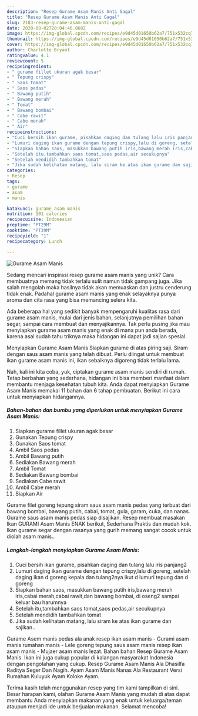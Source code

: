 ```yaml
---
description: "Resep Gurame Asam Manis Anti Gagal"
title: "Resep Gurame Asam Manis Anti Gagal"
slug: 2183-resep-gurame-asam-manis-anti-gagal
date: 2020-08-02T20:04:46.868Z
image: https://img-global.cpcdn.com/recipes/e9d45d01650b62a7/751x532cq70/gurame-asam-manis-foto-resep-utama.jpg
thumbnail: https://img-global.cpcdn.com/recipes/e9d45d01650b62a7/751x532cq70/gurame-asam-manis-foto-resep-utama.jpg
cover: https://img-global.cpcdn.com/recipes/e9d45d01650b62a7/751x532cq70/gurame-asam-manis-foto-resep-utama.jpg
author: Charlotte Bryant
ratingvalue: 4.1
reviewcount: 5
recipeingredient:
- " gurame fillet ukuran agak besar"
- " Tepung crispy"
- " Saos tomat"
- " Saos pedas"
- " Bawang putih"
- " Bawang merah"
- " Tomat"
- " Bawang bombai"
- " Cabe rawit"
- " Cabe merah"
- " Air"
recipeinstructions:
- "Cuci bersih ikan gurame, pisahkan daging dan tulang lalu iris panjang2"
- "Lumuri daging ikan gurame dengan tepung crispy,lalu di goreng, setelah daging ikan d goreng kepala dan tulang2nya ikut d lumuri tepung dan d goreng"
- "Siapkan bahan saos, masukkan bawang putih iris,bawang merah iris,cabai merah,cabai rawit,dan bawang bombai, di oseng2 sampai keluar bau harumnya"
- "Setelah itu,tambahkan saos tomat,saos pedas,air secukupnya"
- "Setelah mendidih tambahkan tomat"
- "Jika sudah kelihatan matang, lalu siram ke atas ikan gurame dan sajikan.."
categories:
- Resep
tags:
- gurame
- asam
- manis

katakunci: gurame asam manis 
nutrition: 101 calories
recipecuisine: Indonesian
preptime: "PT29M"
cooktime: "PT39M"
recipeyield: "1"
recipecategory: Lunch

---
```



![Gurame Asam Manis](https://img-global.cpcdn.com/recipes/e9d45d01650b62a7/751x532cq70/gurame-asam-manis-foto-resep-utama.jpg)

Sedang mencari inspirasi resep gurame asam manis yang unik? Cara membuatnya memang tidak terlalu sulit namun tidak gampang juga. Jika salah mengolah maka hasilnya tidak akan memuaskan dan justru cenderung tidak enak. Padahal gurame asam manis yang enak selayaknya punya aroma dan cita rasa yang bisa memancing selera kita.

Ada beberapa hal yang sedikit banyak mempengaruhi kualitas rasa dari gurame asam manis, mulai dari jenis bahan, selanjutnya pemilihan bahan segar, sampai cara membuat dan menyajikannya. Tak perlu pusing jika mau menyiapkan gurame asam manis yang enak di mana pun anda berada, karena asal sudah tahu triknya maka hidangan ini dapat jadi sajian spesial.

Menyiapkan Gurame Asam Manis Siapkan gurame di atas piring saji. Siram dengan saus asam manis yang telah dibuat. Perlu diingat untuk membuat ikan gurame asam manis ini, ikan sebaiknya digoreng tidak terlalu lama.


Nah, kali ini kita coba, yuk, ciptakan gurame asam manis sendiri di rumah. Tetap berbahan yang sederhana, hidangan ini bisa memberi manfaat dalam membantu menjaga kesehatan tubuh kita. Anda dapat menyiapkan Gurame Asam Manis memakai 11 bahan dan 6 tahap pembuatan. Berikut ini cara untuk menyiapkan hidangannya.

<!--inarticleads1-->

##### Bahan-bahan dan bumbu yang diperlukan untuk menyiapkan Gurame Asam Manis:

1. Siapkan  gurame fillet ukuran agak besar
1. Gunakan  Tepung crispy
1. Gunakan  Saos tomat
1. Ambil  Saos pedas
1. Ambil  Bawang putih
1. Sediakan  Bawang merah
1. Ambil  Tomat
1. Sediakan  Bawang bombai
1. Sediakan  Cabe rawit
1. Ambil  Cabe merah
1. Siapkan  Air


Gurame filet goreng tepung siram saus asam manis pedas yang terbuat dari bawang bombai, bawang putih, cabai, tomat, gula, garam, cuka, dan nanas. Gurame saus asam manis pedas siap disajikan. Resep membuat masakan Ikan GURAMI Asam Manis ENAK berikut, Sederhana Praktis dan mudah kok. Ikan gurame segar dengan rasanya yang gurih memang sangat cocok untuk diolah asam manis.. 

<!--inarticleads2-->

##### Langkah-langkah menyiapkan Gurame Asam Manis:

1. Cuci bersih ikan gurame, pisahkan daging dan tulang lalu iris panjang2
1. Lumuri daging ikan gurame dengan tepung crispy,lalu di goreng, setelah daging ikan d goreng kepala dan tulang2nya ikut d lumuri tepung dan d goreng
1. Siapkan bahan saos, masukkan bawang putih iris,bawang merah iris,cabai merah,cabai rawit,dan bawang bombai, di oseng2 sampai keluar bau harumnya
1. Setelah itu,tambahkan saos tomat,saos pedas,air secukupnya
1. Setelah mendidih tambahkan tomat
1. Jika sudah kelihatan matang, lalu siram ke atas ikan gurame dan sajikan..


Gurame Asem manis pedas ala anak resep ikan asam manis - Gurami asam manis rumahan manis - Lele goreng tepung saus asam manis resep ikan asam manis - Mujaer asam manis lezat. Bahan bahan Resep Gurame Asam Manis. Ikan ini juga cukup popular di kalangan masyarakat Indonesia dengan pengolahan yang cukup. Resep Gurame Asam Manis Ala Dhasilfa Raditya Seger Dan Nagih. Ayam Asam Manis Nanas Ala Restaurant Versi Rumahan Kuluyuk Ayam Koloke Ayam. 

Terima kasih telah menggunakan resep yang tim kami tampilkan di sini. Besar harapan kami, olahan Gurame Asam Manis yang mudah di atas dapat membantu Anda menyiapkan makanan yang enak untuk keluarga/teman ataupun menjadi ide untuk berjualan makanan. Selamat mencoba!
